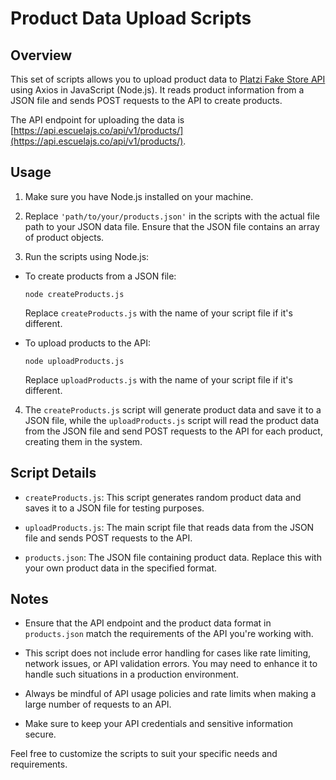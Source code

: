 # Product Data Upload Scripts

## Overview

This set of scripts allows you to upload product data to [Platzi Fake Store API](https://fakeapi.platzi.com/) using Axios in JavaScript (Node.js). It reads product information from a JSON file and sends POST requests to the API to create products.

The API endpoint for uploading the data is [https://api.escuelajs.co/api/v1/products/](https://api.escuelajs.co/api/v1/products/).

## Usage

1. Make sure you have Node.js installed on your machine.

2. Replace `'path/to/your/products.json'` in the scripts with the actual file path to your JSON data file. Ensure that the JSON file contains an array of product objects.

3. Run the scripts using Node.js:

- To create products from a JSON file:

  ```
  node createProducts.js
  ```

  Replace `createProducts.js` with the name of your script file if it's different.

- To upload products to the API:
  ```
  node uploadProducts.js
  ```
  Replace `uploadProducts.js` with the name of your script file if it's different.

4. The `createProducts.js` script will generate product data and save it to a JSON file, while the `uploadProducts.js` script will read the product data from the JSON file and send POST requests to the API for each product, creating them in the system.

## Script Details

- `createProducts.js`: This script generates random product data and saves it to a JSON file for testing purposes.

- `uploadProducts.js`: The main script file that reads data from the JSON file and sends POST requests to the API.

- `products.json`: The JSON file containing product data. Replace this with your own product data in the specified format.

## Notes

- Ensure that the API endpoint and the product data format in `products.json` match the requirements of the API you're working with.

- This script does not include error handling for cases like rate limiting, network issues, or API validation errors. You may need to enhance it to handle such situations in a production environment.

- Always be mindful of API usage policies and rate limits when making a large number of requests to an API.

- Make sure to keep your API credentials and sensitive information secure.

Feel free to customize the scripts to suit your specific needs and requirements.
